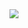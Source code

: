<img src="https://capsule-render.vercel.app/api?type=vemnom&color=auto&height=300&section=header&text=capsule%20render&fontSize=90" />
